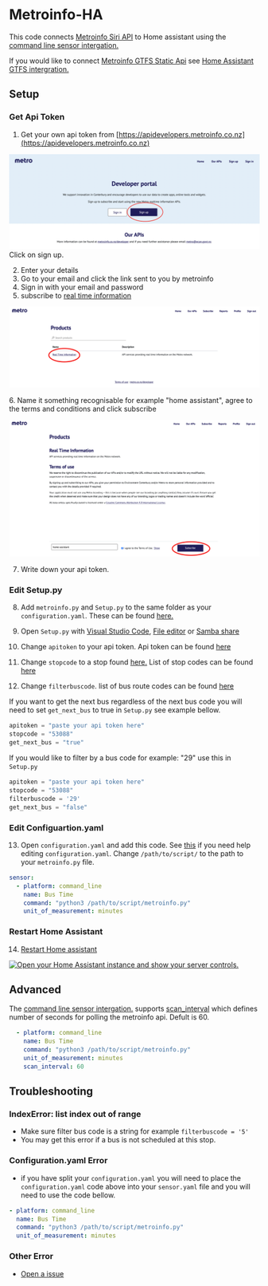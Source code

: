 # Metroinfo-HA
This code connects [Metroinfo Siri API](https://apidevelopers.metroinfo.co.nz/api-details#api=siri-service) to Home assistant using the [command line sensor intergation.](https://www.home-assistant.io/integrations/sensor.command_line/)

If you would like to connect [Metroinfo GTFS Static Api](https://apidevelopers.metroinfo.co.nz/api-details#api=gtfs-static-service) see [Home Assistant GTFS intergration.](https://www.home-assistant.io/integrations/gtfs/)

## Setup
### Get Api Token

1. Get your own api token from [https://apidevelopers.metroinfo.co.nz](https://apidevelopers.metroinfo.co.nz)
<p class='img'>
  <img src='/images/Metroinfo-dev-webiste.jpeg' alt='Screenshot of the metroinfo Developer portal'>
  Click on sign up.
</p>

2. Enter your details
3. Go to your email and click the link sent to you by metroinfo
4. Sign in with your email and password
5. subscribe to [real time information](https://apidevelopers.metroinfo.co.nz/product#product=real-time-information)
<p class='img'>
  <img src='images/Products.png' alt='Screenshot of the metroinfo Products portal'>
</p>
6. Name it something recognisable for example "home assistant", agree to the terms and conditions and click subscribe
<p class='img'>
  <img src='images/Subscribe-page-screenshot.png' alt='Screenshot of the metroinfo Products portal'>
</p>

7. Write down your api token. 
### Edit Setup.py
8. Add `metroinfo.py` and `Setup.py` to the same folder as your `configuration.yaml`. These can be found [here.](/config/)
9. Open `Setup.py` with [Visual Studio Code](https://my.home-assistant.io/redirect/supervisor_addon/?addon=a0d7b954_vscode), [File editor](https://my.home-assistant.io/redirect/supervisor_addon/?addon=core_configurator) or [Samba share](https://my.home-assistant.io/redirect/supervisor_addon/?addon=core_samba)

10. Change `apitoken` to your api token. Api token can be found [here](https://apidevelopers.metroinfo.co.nz/profile)
11. Change `stopcode` to a stop found [here.](https://go.metroinfo.co.nz/) List of stop codes can be found [here](/metroinfo-data/stops.txt)
12. Change `filterbuscode`. list of bus route codes can be found [here](/metroinfo-data/routes.txt)

If you want to get the next bus regardless of the next bus code you will need to set `get_next_bus` to true in `Setup.py` see example bellow.

```python
apitoken = "paste your api token here"
stopcode = "53088"
get_next_bus = "true"
```
If you would like to filter by a bus code for example: "29" use this in `Setup.py`
```python
apitoken = "paste your api token here"
stopcode = "53088"
filterbuscode = '29'
get_next_bus = "false"
```
### Edit Configuartion.yaml
13. Open `configuration.yaml` and add this code. See [this](https://www.home-assistant.io/docs/configuration/#editing-configurationyaml) if you need help editing `configuration.yaml`. Change `/path/to/script/` to the path to your `metroinfo.py` file.
```yaml
sensor:
  - platform: command_line
    name: Bus Time
    command: "python3 /path/to/script/metroinfo.py"
    unit_of_measurement: minutes
```
### Restart Home Assistant

14. [Restart Home assistant](https://www.home-assistant.io/docs/configuration/#reloading-changes) 




<a href="https://my.home-assistant.io/redirect/server_controls/" target="_blank"><img src="https://my.home-assistant.io/badges/server_controls.svg" alt="Open your Home Assistant instance and show your server controls." /></a>

## Advanced

The [command line sensor intergation.](https://www.home-assistant.io/integrations/sensor.command_line/) supports [scan_interval](https://www.home-assistant.io/integrations/sensor.command_line/#scan_interval) which defines number of seconds for polling the metroinfo api. Defult is 60.

```yaml
  - platform: command_line
    name: Bus Time
    command: "python3 /path/to/script/metroinfo.py"
    unit_of_measurement: minutes
    scan_interval: 60
```

## Troubleshooting
### IndexError: list index out of range
  
  - Make sure filter bus code is a string for example `filterbuscode = '5'`
  - You may get this error if a bus is not scheduled at this stop.

### Configuration.yaml Error

  - if you have split your `configuration.yaml` you will need to place the `configuration.yaml` code above into your `sensor.yaml` file and you will need to use the code bellow.

```yaml
- platform: command_line
  name: Bus Time
  command: "python3 /path/to/script/metroinfo.py"
  unit_of_measurement: minutes
```
### Other Error
  - [Open a issue](https://github.com/Beta-Computer/metroinfo-HA/issues/new/choose)
